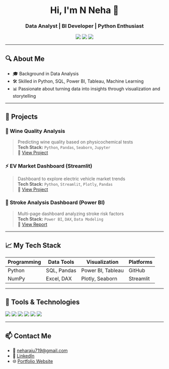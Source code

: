 <h1 align="center">Hi, I'm N Neha 👋</h1>
<h3 align="center">Data Analyst | BI Developer | Python Enthusiast</h3>

<p align="center">
  <a href="https://www.linkedin.com/in/neha-raju27 "><img src="https://img.shields.io/badge/-LinkedIn-blue?style=flat-square&logo=linkedin"/></a>
  <a href="neharaju719@gmail.com"><img src="https://img.shields.io/badge/-Email-red?style=flat-square&logo=gmail&logoColor=white"/></a>
  <a href="https://yourportfolio.com"><img src="https://img.shields.io/badge/-Portfolio-black?style=flat-square&logo=github"/></a>
</p>

---

## 🔍 About Me
- 🎓 Background in Data Analysis
- 🛠️ Skilled in Python, SQL, Power BI, Tableau, Machine Learning
- 📊 Passionate about turning data into insights through visualization and storytelling

---

## 💼 Projects

### 🧪 Wine Quality Analysis
> Predicting wine quality based on physicochemical tests  
**Tech Stack:** `Python`, `Pandas`, `Seaborn`, `Jupyter`  
📂 [View Project](https://github.com/neharaju27/Grape-Chemistry-Project.git)

### ⚡ EV Market Dashboard (Streamlit)
> Dashboard to explore electric vehicle market trends  
**Tech Stack:** `Python`, `Streamlit`, `Plotly`, `Pandas`  
📂 [View Project](https://github.com/neharaju27/INDIAN-EV-MARKETS.git)

### 🧠 Stroke Analysis Dashboard (Power BI)
> Multi-page dashboard analyzing stroke risk factors  
**Tech Stack:** `Power BI`, `DAX`, `Data Modeling`  
📂 [View Report](https://github.com/neharaju27/Healthcare-Stroke-Analysis.git)

---

## 📈 My Tech Stack
| Programming | Data Tools     | Visualization   | Platforms |
|-------------|----------------|-----------------|-----------|
| Python      | SQL, Pandas    | Power BI, Tableau | GitHub |
| NumPy       | Excel, DAX     | Plotly, Seaborn | Streamlit |

---

## 🧰 Tools & Technologies
<p align="left">
  <img src="https://img.shields.io/badge/Python-3776AB?style=for-the-badge&logo=python&logoColor=white"/>
  <img src="https://img.shields.io/badge/SQL-005C84?style=for-the-badge&logo=postgresql&logoColor=white"/>
  <img src="https://img.shields.io/badge/PowerBI-F2C811?style=for-the-badge&logo=powerbi&logoColor=black"/>
  <img src="https://img.shields.io/badge/Excel-217346?style=for-the-badge&logo=microsoft-excel&logoColor=white"/>
  <img src="https://img.shields.io/badge/Tableau-E97627?style=for-the-badge&logo=tableau&logoColor=white"/>
  <img src="https://img.shields.io/badge/Streamlit-FF4B4B?style=for-the-badge&logo=streamlit&logoColor=white"/>
</p>

---

## 📫 Contact Me
- 💌 neharaju719@gmail.com
- 💼 [LinkedIn](https://www.linkedin.com/in/neha-raju27)
- 🌐 [Portfolio Website](https://yourportfolio.com)
